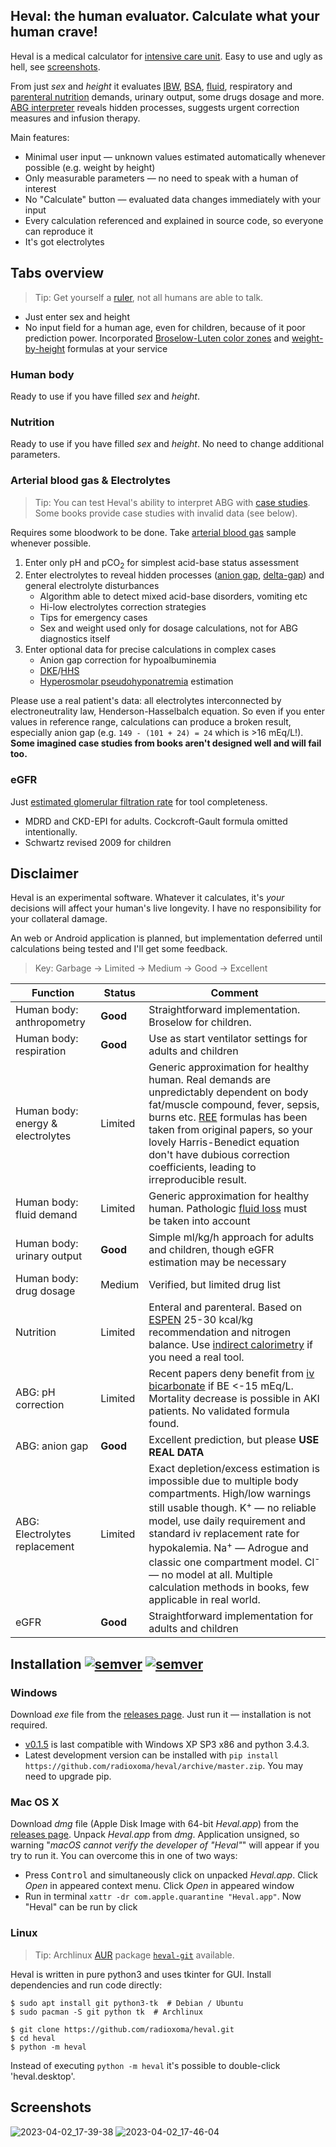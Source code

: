 ## Heval: the human evaluator. Calculate what your human crave!

Heval is a medical calculator for [intensive care unit](https://en.wikipedia.org/wiki/Intensive_care_medicine). Easy to use and ugly as hell, see [screenshots](https://github.com/radioxoma/heval#screenshots).

From just *sex* and *height* it evaluates [IBW](https://en.wikipedia.org/wiki/Human_body_weight#Ideal_body_weight), [BSA](https://en.wikipedia.org/wiki/Body_surface_area), [fluid](https://en.wikipedia.org/wiki/Fluid_replacement), respiratory and [parenteral nutrition](https://en.wikipedia.org/wiki/Parenteral_nutrition) demands, urinary output, some drugs dosage and more. [ABG interpreter](https://en.wikipedia.org/wiki/Acid%E2%80%93base_homeostasis) reveals hidden processes, suggests urgent correction measures and infusion therapy.

Main features:

* Minimal user input — unknown values estimated automatically whenever possible (e.g. weight by height)
* Only measurable parameters — no need to speak with a human of interest
* No "Calculate" button — evaluated data changes immediately with your input
* Every calculation referenced and explained in source code, so everyone can reproduce it
* It's got electrolytes


## Tabs overview

> Tip: Get yourself a [ruler](https://en.wikipedia.org/wiki/Tape_measure), not all humans are able to talk.

* Just enter sex and height
* No input field for a human age, even for children, because of it poor prediction power. Incorporated [Broselow-Luten color zones](https://en.wikipedia.org/wiki/Broselow_tape) and [weight-by-height](https://en.wikipedia.org/wiki/Human_body_weight#Ideal_body_weight) formulas at your service


### Human body
Ready to use if you have filled *sex* and *height*.


### Nutrition
Ready to use if you have filled *sex* and *height*. No need to change additional parameters.


### Arterial blood gas & Electrolytes

> Tip: You can test Heval's ability to interpret ABG with [case studies](https://web.archive.org/web/20170818090331/http://fitsweb.uchc.edu/student/selectives/TimurGraham/Case_1.html). Some books provide case studies with invalid data (see below).

Requires some bloodwork to be done. Take [arterial blood gas](https://en.wikipedia.org/wiki/Arterial_blood_gas_test) sample whenever possible.
1. Enter only pH and pCO<sub>2</sub> for simplest acid-base status assessment
2. Enter electrolytes to reveal hidden processes ([anion gap](https://en.wikipedia.org/wiki/Anion_gap), [delta-gap](https://en.wikipedia.org/wiki/Delta_ratio)) and general electrolyte disturbances
    * Algorithm able to detect mixed acid-base disorders, vomiting etc
    * Hi-low electrolytes correction strategies
    * Tips for emergency cases
    * Sex and weight used only for dosage calculations, not for ABG diagnostics itself
3. Enter optional data for precise calculations in complex cases
    * Anion gap correction for hypoalbuminemia
    * [DKE](https://en.wikipedia.org/wiki/Diabetic_ketoacidosis)/[HHS](https://en.wikipedia.org/wiki/Hyperosmolar_hyperglycemic_state)
    * [Hyperosmolar pseudohyponatremia](https://en.wikipedia.org/wiki/Hyponatremia#False_hyponatremia) estimation


Please use a real patient's data: all electrolytes interconnected by electroneutrality law, Henderson-Hasselbalch equation. So even if you enter values in reference range, calculations can produce a broken result, especially anion gap (e.g. `149 - (101 + 24) = 24` which is >16 mEq/L!).
**Some imagined case studies from books aren't designed well and will fail too.**


### eGFR

Just [estimated glomerular filtration rate](https://en.wikipedia.org/w/index.php?title=Estimated_glomerular_filtration_rate) for tool completeness.
* MDRD and CKD-EPI for adults. Cockcroft-Gault formula omitted intentionally.
* Schwartz revised 2009 for children


## Disclaimer
Heval is an experimental software. Whatever it calculates, it's *your* decisions will affect your human's live longevity. I have no responsibility for your collateral damage.

An web or Android application is planned, but implementation deferred until calculations being tested and I'll get some feedback.

> Key: Garbage -> Limited -> Medium -> Good -> Excellent

| Function | Status | Comment |
| -------- | ------ | ------- |
| Human body: anthropometry | **Good** | Straightforward implementation. Broselow for children. |
| Human body: respiration | **Good** | Use as start ventilator settings for adults and children |
| Human body: energy & electrolytes | Limited | Generic approximation for healthy human. Real demands are unpredictably dependent on body fat/muscle compound, fever, sepsis, burns etc. [REE](https://en.wikipedia.org/wiki/Resting_metabolic_rate) formulas has been taken from original papers, so your lovely Harris-Benedict equation don't have dubious correction coefficients, leading to irreproducible result. |
| Human body: fluid demand | Limited | Generic approximation for healthy human. Pathologic [fluid loss](https://en.wikipedia.org/wiki/Volume_contraction) must be taken into account |
| Human body: urinary output | **Good** | Simple ml/kg/h approach for adults and children, though eGFR estimation may be necessary |
| Human body: drug dosage | Medium | Verified, but limited drug list |
| Nutrition | Limited | Enteral and parenteral. Based on [ESPEN](https://www.espen.org/) 25-30 kcal/kg recommendation and nitrogen balance. Use [indirect calorimetry](https://en.wikipedia.org/wiki/Indirect_calorimetry) if you need a real tool. |
| ABG: pH correction | Limited | Recent papers deny benefit from [iv bicarbonate](https://en.wikipedia.org/wiki/Intravenous_sodium_bicarbonate) if BE <-15 mEq/L. Mortality decrease is possible in AKI patients. No validated formula found. |
| ABG: anion gap | **Good** | Excellent prediction, but please **USE REAL DATA** |
| ABG: Electrolytes replacement | Limited | Exact depletion/excess estimation is impossible due to multiple body compartments. High/low warnings still usable though. K<sup>+</sup> — no reliable model, use daily requirement and standard iv replacement rate for hypokalemia. Na<sup>+</sup> — Adrogue and classic one compartment model. Cl<sup>-</sup> — no model at all. Multiple calculation methods in books, few applicable in real world. |
| eGFR | **Good** | Straightforward implementation for adults and children |


## Installation [![semver](https://img.shields.io/github/v/release/radioxoma/heval)](https://github.com/radioxoma/heval/releases/latest/) [![semver](https://img.shields.io/github/release-date/radioxoma/heval)](https://github.com/radioxoma/heval/releases/latest/)

### Windows

Download *exe* file from the [releases page](https://github.com/radioxoma/heval/releases/latest/). Just run it — installation is not required.

* [v0.1.5](https://github.com/radioxoma/heval/releases/tag/v0.1.5) is last compatible with Windows XP SP3 x86 and python 3.4.3.
* Latest development version can be installed with `pip install https://github.com/radioxoma/heval/archive/master.zip`. You may need to upgrade pip.

### Mac OS X

Download *dmg* file (Apple Disk Image with 64-bit *Heval.app*) from the [releases page](https://github.com/radioxoma/heval/releases/latest/). Unpack *Heval.app* from *dmg*. Application unsigned, so warning "*macOS cannot verify the developer of "Heval"*" will appear if you try to run it. You can overcome this in one of two ways:

* Press <kbd>Control</kbd> and simultaneously click on unpacked *Heval.app*. Click *Open* in appeared context menu. Click *Open* in appeared window
* Run in terminal `xattr -dr com.apple.quarantine "Heval.app"`. Now "Heval" can be run by click


### Linux

> Tip: Archlinux [AUR](https://wiki.archlinux.org/index.php/Arch_User_Repository) package [`heval-git`](https://aur.archlinux.org/packages/heval-git/) available.

Heval is written in pure python3 and uses tkinter for GUI. Install dependencies and run code directly:

    $ sudo apt install git python3-tk  # Debian / Ubuntu
    $ sudo pacman -S git python tk  # Archlinux

    $ git clone https://github.com/radioxoma/heval.git
    $ cd heval
    $ python -m heval

Instead of executing `python -m heval` it's possible to double-click 'heval.desktop'.


## Screenshots

![2023-04-02_17-39-38](https://user-images.githubusercontent.com/4701641/229360354-9b64cf87-eee7-415f-b536-650ed7f0294b.png)
![2023-04-02_17-46-04](https://user-images.githubusercontent.com/4701641/229360360-f9b12a49-7ffa-4bd9-b309-e4b94f00e57c.png)
